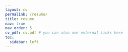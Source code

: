 ```yaml
---
layout: cv
permalink: /resume/
title: resume
nav: true
nav_order: 5
cv_pdf: cv.pdf # you can also use external links here
toc:
  sidebar: left
---
```

